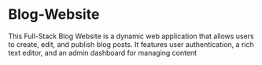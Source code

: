 # Blog-Website
This Full-Stack Blog Website is a dynamic web application that allows users to create, edit, and publish blog posts. It features user authentication, a rich text editor, and an admin dashboard for managing content
